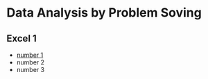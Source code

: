 # Data Analysis by Problem Soving

## Excel 1
- [number 1](https://github.com/DGKimGitHub/Data-Analysis-and-Visualization-Problem-Solving/tree/master/1.Excel/README.md)
- number 2
- number 3